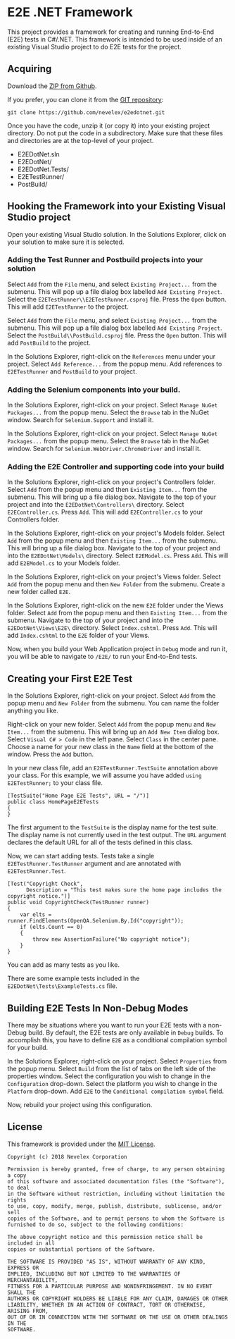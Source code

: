 # E2E .NET Framework

This project provides a framework for creating and running End-to-End (E2E) tests in C#/.NET.
This framework is intended to be used inside of an existing Visual Studio project to do E2E tests for the project.

## Acquiring

Download the [ZIP from Github][zip].

If you prefer, you can clone it from the [GIT repository][repo]:

    git clone https://github.com/nevelex/e2edotnet.git

Once you have the code, unzip it (or copy it) into your existing project directory.
Do not put the code in a subdirectory.
Make sure that these files and directories are at the top-level of your project.
* E2EDotNet.sln
* E2EDotNet/
* E2EDotNet.Tests/
* E2ETestRunner/
* PostBuild/

 [zip]:  https://github.com/nevelex/e2edotnet/archive/master.zip
 [repo]: https://github.com/nevelex/e2edotnet

## Hooking the Framework into your Existing Visual Studio project

Open your existing Visual Studio solution.
In the Solutions Explorer, click on your solution to make sure it is selected.

### Adding the Test Runner and Postbuild projects into your solution

Select `Add` from the `File` menu, and select `Existing Project...` from the submenu.
This will pop up a file dialog box labelled `Add Existing Project`.
Select the `E2ETestRunner\\E2ETestRunner.csproj` file.
Press the `Open` button.
This will add `E2ETestRunner` to the project.

Select `Add` from the `File` menu, and select `Existing Project...` from the submenu.
This will pop up a file dialog box labelled `Add Existing Project`.
Select the `PostBuild\\PostBuild.csproj` file.
Press the `Open` button.
This will add `PostBuild` to the project.

In the Solutions Explorer, right-click on the `References` menu under your project.
Select `Add Reference...` from the popup menu.
Add references to `E2ETestRunner` and `PostBuild` to your project.

### Adding the Selenium components into your build.

In the Solutions Explorer, right-click on your project.
Select `Manage NuGet Packages...` from the popup menu.
Select the `Browse` tab in the NuGet window.
Search for `Selenium.Support` and install it.

In the Solutions Explorer, right-click on your project.
Select `Manage NuGet Packages...` from the popup menu.
Select the `Browse` tab in the NuGet window.
Search for `Selenium.WebDriver.ChromeDriver` and install it.

### Adding the E2E Controller and supporting code into your build

In the Solutions Explorer, right-click on your project's Controllers folder.
Select `Add` from the popup menu and then `Existing Item...` from the submenu.
This will bring up a file dialog box.
Navigate to the top of your project and into the `E2EDotNet\Controllers\` directory.
Select `E2EController.cs`.
Press `Add`.
This will add `E2EController.cs` to your Controllers folder.

In the Solutions Explorer, right-click on your project's Models folder.
Select `Add` from the popup menu and then `Existing Item...` from the submenu.
This will bring up a file dialog box.
Navigate to the top of your project and into the `E2EDotNet\Models\` directory.
Select `E2EModel.cs`.
Press `Add`.
This will add `E2EModel.cs` to your Models folder.

In the Solutions Explorer, right-click on your project's Views folder.
Select `Add` from the popup menu and then `New Folder` from the submenu.
Create a new folder called `E2E`.

In the Solutions Explorer, right-click on the new `E2E` folder under the Views folder.
Select `Add` from the popup menu and then `Existing Item...` from the submenu.
Navigate to the top of your project and into the `E2EDotNet\Views\E2E\` directory.
Select `Index.cshtml`.
Press `Add`.
This will add `Index.cshtml` to the `E2E` folder of your Views.

Now, when you build your Web Application project in `Debug` mode and run it, you will be able to navigate to `/E2E/` to run your End-to-End tests.

## Creating your First E2E Test

In the Solutions Explorer, right-click on your project.
Select `Add` from the popup menu and `New Folder` from the submenu.
You can name the folder anything you like.

Right-click on your new folder.
Select `Add` from the popup menu and `New Item...` from the submenu.
This will bring up an `Add New Item` dialog box.
Select `Visual C# > Code` in the left pane.
Select `Class` in the center pane.
Choose a name for your new class in the `Name` field at the bottom of the window.
Press the `Add` button.

In your new class file, add an `E2ETestRunner.TestSuite` annotation above your class.
For this example, we will assume you have added `using E2ETestRunner;` to your class file.

    [TestSuite("Home Page E2E Tests", URL = "/")]
    public class HomePageE2ETests
    {
    }

The first argument to the `TestSuite` is the display name for the test suite.
The display name is not currently used in the test output.
The `URL` argument declares the default URL for all of the tests defined in this class.

Now, we can start adding tests. Tests take a single `E2ETestRunner.TestRunner` argument
and are annotated with `E2ETestRunner.Test`.

    [Test("Copyright Check",
          Description = "This test makes sure the home page includes the copyright notice.")]
    public void CopyrightCheck(TestRunner runner)
    {
        var elts = runner.FindElements(OpenQA.Selenium.By.Id("copyright"));
        if (elts.Count == 0)
        {
            throw new AssertionFailure("No copyright notice");
        }
    }

You can add as many tests as you like.

There are some example tests included in the `E2EDotNet\Tests\ExampleTests.cs` file.

## Building E2E Tests In Non-Debug Modes

There may be situations where you want to run your E2E tests with a non-Debug build.
By default, the E2E tests are only available in `Debug` builds.
To accomplish this, you have to define `E2E` as a conditional compilation symbol for your build.

In the Solutions Explorer, right-click on your project.
Select `Properties` from the popup menu.
Select `Build` from the list of tabs on the left side of the properties window.
Select the configuration you wish to change in the `Configuration` drop-down.
Select the platform you wish to change in the `Platform` drop-down.
Add `E2E` to the `Conditional compilation symbol` field.

Now, rebuild your project using this configuration.

## License

This framework is provided under the [MIT License][mit].

    Copyright (c) 2018 Nevelex Corporation

    Permission is hereby granted, free of charge, to any person obtaining a copy
    of this software and associated documentation files (the "Software"), to deal
    in the Software without restriction, including without limitation the rights
    to use, copy, modify, merge, publish, distribute, sublicense, and/or sell
    copies of the Software, and to permit persons to whom the Software is
    furnished to do so, subject to the following conditions:

    The above copyright notice and this permission notice shall be included in all
    copies or substantial portions of the Software.

    THE SOFTWARE IS PROVIDED "AS IS", WITHOUT WARRANTY OF ANY KIND, EXPRESS OR
    IMPLIED, INCLUDING BUT NOT LIMITED TO THE WARRANTIES OF MERCHANTABILITY,
    FITNESS FOR A PARTICULAR PURPOSE AND NONINFRINGEMENT. IN NO EVENT SHALL THE
    AUTHORS OR COPYRIGHT HOLDERS BE LIABLE FOR ANY CLAIM, DAMAGES OR OTHER
    LIABILITY, WHETHER IN AN ACTION OF CONTRACT, TORT OR OTHERWISE, ARISING FROM,
    OUT OF OR IN CONNECTION WITH THE SOFTWARE OR THE USE OR OTHER DEALINGS IN THE
    SOFTWARE.

 [mit]: https://opensource.org/licenses/MIT
